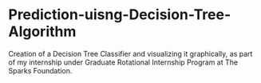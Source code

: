 # Prediction-uisng-Decision-Tree-Algorithm
Creation of a Decision Tree Classifier and visualizing it graphically, as part of my internship under Graduate Rotational Internship Program at The Sparks Foundation.
